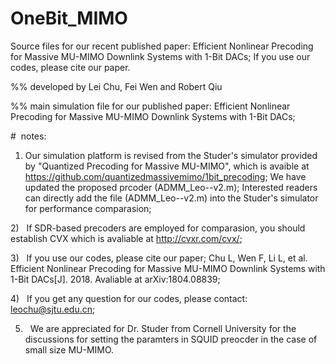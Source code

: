 # OneBit_MIMO

Source files for our recent published paper: Efficient Nonlinear Precoding for Massive MU-MIMO Downlink Systems with 1-Bit DACs;  If you use our codes, please cite our paper.

%% developed by Lei Chu, Fei Wen and Robert Qiu


%% main simulation file for our published paper: Efficient Nonlinear Precoding for Massive MU-MIMO Downlink Systems with 1-Bit DACs; 

#  notes:

1)  Our simulation platform is revised from the Studer's simulator provided by "Quantized Precoding for Massive MU-MIMO", which is  avaible at https://github.com/quantizedmassivemimo/1bit_precoding; We have updated the proposed prcoder (ADMM_Leo--v2.m); Interested readers can directly add the file (ADMM_Leo--v2.m) into the Studer's simulator for performance comparasion; 

2)   If SDR-based precoders are employed for comparasion, you should establish CVX which is avaliable at http://cvxr.com/cvx/;


3)   If you use our codes, please cite our paper; Chu L, Wen F, Li L, et al. Efficient Nonlinear Precoding for Massive MU-MIMO Downlink Systems with 1-Bit DACs[J]. 2018. Avaliable at arXiv:1804.08839;


4)   If you get any question for our codes, please contact: leochu@sjtu.edu.cn;


5)   We are appreciated for Dr. Studer from Cornell University for the discussions for setting the paramters in SQUID preocder in the case of small size MU-MIMO. 


